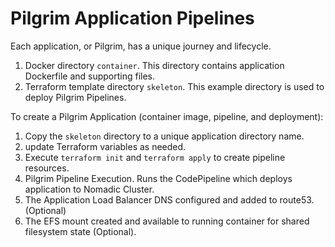 # Pilgrim Application Pipelines

Each application, or Pilgrim, has a unique journey and lifecycle.
1. Docker directory `container`. This directory contains application Dockerfile and supporting files.
2. Terraform template directory `skeleton`. This example directory is used to deploy Pilgrim Pipelines.

To create a Pilgrim Application (container image, pipeline, and deployment):
1. Copy the `skeleton` directory to a unique application directory name.
2. update Terraform variables as needed.
3. Execute `terraform init` and `terraform apply` to create pipeline resources.
4. Pilgrim Pipeline Execution. Runs the CodePipeline which deploys application to Nomadic Cluster.
5. The Application Load Balancer DNS configured and added to route53. (Optional)
6. The EFS mount created and available to running container for shared filesystem state (Optional).
